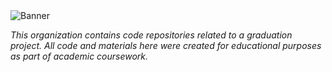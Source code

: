 <img src="https://files.catbox.moe/ou4hxa.jpg" alt="Banner">

_This organization contains code repositories related to a graduation project. All code and materials here were created for educational purposes as part of academic coursework._
